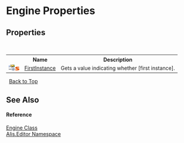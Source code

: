 # Engine Properties
 


## Properties
&nbsp;<table><tr><th></th><th>Name</th><th>Description</th></tr><tr><td>![Private property](media/privproperty.gif "Private property")![Static member](media/static.gif "Static member")</td><td><a href="8122b569-7b27-c667-431a-5204fa3169fd">FirstInstance</a></td><td>
Gets a value indicating whether [first instance].</td></tr></table>&nbsp;
<a href="#engine-properties">Back to Top</a>

## See Also


#### Reference
<a href="ac636e5e-fe33-ad6c-1056-e734fd312c5d">Engine Class</a><br /><a href="b150ade4-39de-a232-5f06-d3cdc1b2c538">Alis.Editor Namespace</a><br />